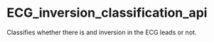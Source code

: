 # ECG_inversion_classification_api
Classifies whether there is and inversion in the ECG leads or not.
